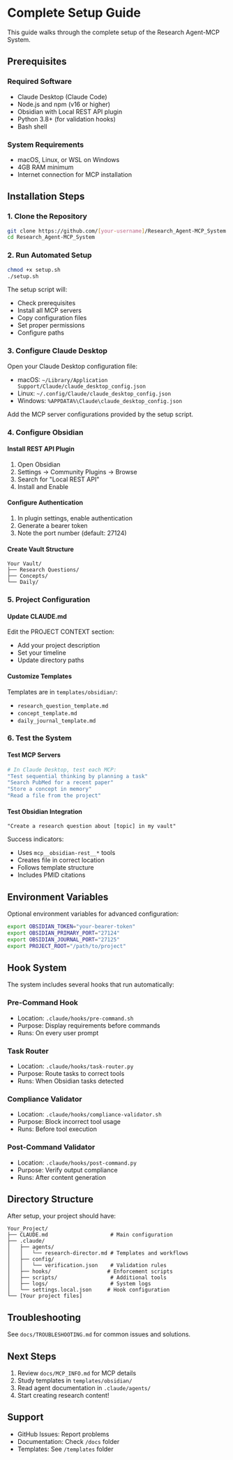 # Complete Setup Guide

This guide walks through the complete setup of the Research Agent-MCP System.

## Prerequisites

### Required Software
- Claude Desktop (Claude Code)
- Node.js and npm (v16 or higher)
- Obsidian with Local REST API plugin
- Python 3.8+ (for validation hooks)
- Bash shell

### System Requirements
- macOS, Linux, or WSL on Windows
- 4GB RAM minimum
- Internet connection for MCP installation

## Installation Steps

### 1. Clone the Repository

```bash
git clone https://github.com/[your-username]/Research_Agent-MCP_System.git
cd Research_Agent-MCP_System
```

### 2. Run Automated Setup

```bash
chmod +x setup.sh
./setup.sh
```

The setup script will:
- Check prerequisites
- Install all MCP servers
- Copy configuration files
- Set proper permissions
- Configure paths

### 3. Configure Claude Desktop

Open your Claude Desktop configuration file:
- macOS: `~/Library/Application Support/Claude/claude_desktop_config.json`
- Linux: `~/.config/Claude/claude_desktop_config.json`
- Windows: `%APPDATA%\Claude\claude_desktop_config.json`

Add the MCP server configurations provided by the setup script.

### 4. Configure Obsidian

#### Install REST API Plugin
1. Open Obsidian
2. Settings → Community Plugins → Browse
3. Search for "Local REST API"
4. Install and Enable

#### Configure Authentication
1. In plugin settings, enable authentication
2. Generate a bearer token
3. Note the port number (default: 27124)

#### Create Vault Structure
```
Your Vault/
├── Research Questions/
├── Concepts/
└── Daily/
```

### 5. Project Configuration

#### Update CLAUDE.md
Edit the PROJECT CONTEXT section:
- Add your project description
- Set your timeline
- Update directory paths

#### Customize Templates
Templates are in `templates/obsidian/`:
- `research_question_template.md`
- `concept_template.md`
- `daily_journal_template.md`

### 6. Test the System

#### Test MCP Servers
```bash
# In Claude Desktop, test each MCP:
"Test sequential thinking by planning a task"
"Search PubMed for a recent paper"
"Store a concept in memory"
"Read a file from the project"
```

#### Test Obsidian Integration
```
"Create a research question about [topic] in my vault"
```

Success indicators:
- Uses `mcp__obsidian-rest__*` tools
- Creates file in correct location
- Follows template structure
- Includes PMID citations

## Environment Variables

Optional environment variables for advanced configuration:

```bash
export OBSIDIAN_TOKEN="your-bearer-token"
export OBSIDIAN_PRIMARY_PORT="27124"
export OBSIDIAN_JOURNAL_PORT="27125"
export PROJECT_ROOT="/path/to/project"
```

## Hook System

The system includes several hooks that run automatically:

### Pre-Command Hook
- Location: `.claude/hooks/pre-command.sh`
- Purpose: Display requirements before commands
- Runs: On every user prompt

### Task Router
- Location: `.claude/hooks/task-router.py`
- Purpose: Route tasks to correct tools
- Runs: When Obsidian tasks detected

### Compliance Validator
- Location: `.claude/hooks/compliance-validator.sh`
- Purpose: Block incorrect tool usage
- Runs: Before tool execution

### Post-Command Validator
- Location: `.claude/hooks/post-command.py`
- Purpose: Verify output compliance
- Runs: After content generation

## Directory Structure

After setup, your project should have:

```
Your_Project/
├── CLAUDE.md                    # Main configuration
├── .claude/
│   ├── agents/
│   │   └── research-director.md # Templates and workflows
│   ├── config/
│   │   └── verification.json    # Validation rules
│   ├── hooks/                  # Enforcement scripts
│   ├── scripts/                 # Additional tools
│   ├── logs/                    # System logs
│   └── settings.local.json     # Hook configuration
└── [Your project files]
```

## Troubleshooting

See `docs/TROUBLESHOOTING.md` for common issues and solutions.

## Next Steps

1. Review `docs/MCP_INFO.md` for MCP details
2. Study templates in `templates/obsidian/`
3. Read agent documentation in `.claude/agents/`
4. Start creating research content!

## Support

- GitHub Issues: Report problems
- Documentation: Check `/docs` folder
- Templates: See `/templates` folder
